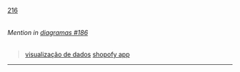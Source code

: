 [216](https://github.com/guilhermeprokisch/ideias/issues/216) 
###### 




 ######  Mention in [diagramas #186](diagramas-#186)  
 > [visualização de dados](visualização-de-dados) [shopofy app](shopofy-app)

-------------------------------------------------------------------------------

